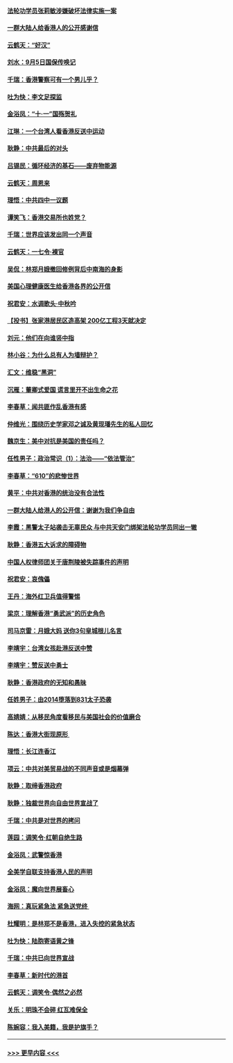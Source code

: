#### [法轮功学员张莉敏涉嫌破坏法律实施一案](../pages/nsc993/n11517600.md?t=09130333) 
#### [一群大陆人给香港人的公开感谢信](../pages/nsc993/n11514797.md?t=09130333) 
#### [云鹤天：“好汉”](../pages/nsc993/n11513536.md?t=09130333) 
#### [刘水：9月5日国保传唤记](../pages/nsc993/n11513460.md?t=09130333) 
#### [千瑞：香港警察可有一个男儿乎？](../pages/nsc993/n11513109.md?t=09130333) 
#### [吐为快：李文足探监](../pages/nsc993/n11509622.md?t=09130333) 
#### [金浴凤：“十‧一”国殇贺礼](../pages/nsc993/n11509593.md?t=09130333) 
#### [江琳：一个台湾人看香港反送中运动](../pages/nsc993/n11509211.md?t=09130333) 
#### [耿静：中共最后的对头](../pages/nsc993/n11508308.md?t=09130333) 
#### [吕锡民：循环经济的基石——废弃物能源](../pages/nsc993/n11508212.md?t=09130333) 
#### [云鹤天：周恩来](../pages/nsc993/n11508055.md?t=09130333) 
#### [理悟：中共四中一议题](../pages/nsc993/n11507782.md?t=09130333) 
#### [谭笑飞：香港交易所也姓党？](../pages/nsc993/n11507753.md?t=09130333) 
#### [千瑞：世界应该发出同一个声音](../pages/nsc993/n11507290.md?t=09130333) 
#### [云鹤天：一七令‧裸官](../pages/nsc993/n11507177.md?t=09130333) 
#### [吴侃：林郑月娥撤回修例背后中南海的身影](../pages/nsc993/n11506876.md?t=09130333) 
#### [美国心理健康医生给香港各界的公开信](../pages/nsc993/n11506809.md?t=09130333) 
#### [祝君安：水调歌头‧中秋吟](../pages/nsc993/n11506758.md?t=09130333) 
#### [【投书】张家港居民区造高架 200亿工程3天就决定](../pages/nsc993/n11506682.md?t=09130333) 
#### [刘元：他们在向谁竖中指](../pages/nsc993/n11505384.md?t=09130333) 
#### [林小谷：为什么总有人为墙辩护？](../pages/nsc993/n11505226.md?t=09130333) 
#### [汇文：维稳“黑洞”](../pages/nsc993/n11504347.md?t=09130333) 
#### [沉雁：董卿式爱国 谎言里开不出生命之花](../pages/nsc993/n11503215.md?t=09130333) 
#### [李春草：闻共匪作乱香港有感](../pages/nsc993/n11503072.md?t=09130333) 
#### [仲维光：围绕历史学家邓之诚及黄现璠先生的私人回忆](../pages/nsc993/n11501330.md?t=09130333) 
#### [魏京生：美中对抗是美国的责任吗？](../pages/nsc993/n11500723.md?t=09130333) 
#### [任性男子：政治常识（1）：法治——“依法管治”](../pages/nsc993/n11500791.md?t=09130333) 
#### [李春草：“610”的悲惨世界](../pages/nsc993/n11501141.md?t=09130333) 
#### [黄平：中共对香港的统治没有合法性](../pages/nsc993/n11499473.md?t=09130333) 
#### [一群大陆人给港人的公开信：谢谢为我们争自由](../pages/nsc993/n11500402.md?t=09130333) 
#### [李霞：黑警太子站袭击无辜民众 与中共天安门绑架法轮功学员同出一辙](../pages/nsc993/n11499805.md?t=09130333) 
#### [耿静：香港五大诉求的障碍物](../pages/nsc993/n11497578.md?t=09130333) 
#### [中国人权律师团关于唐荆陵被失踪事件的声明](../pages/nsc993/n11500014.md?t=09130333) 
#### [祝君安：哀傀儡](../pages/nsc993/n11499776.md?t=09130333) 
#### [王丹：海外红卫兵值得警惕](../pages/nsc993/n11498138.md?t=09130333) 
#### [梁京：理解香港“勇武派”的历史角色](../pages/nsc993/n11498006.md?t=09130333) 
#### [司马京雷：月娥大妈  送你3句皇城根儿名言](../pages/nsc993/n11497885.md?t=09130333) 
#### [李靖宇：台湾女孩赴港反送中赞](../pages/nsc993/n11497721.md?t=09130333) 
#### [李靖宇：赞反送中勇士](../pages/nsc993/n11497452.md?t=09130333) 
#### [耿静：香港政府的无知和愚昧](../pages/nsc993/n11494238.md?t=09130333) 
#### [任姓男子：由2014堕落到831太子恐袭](../pages/nsc993/n11496683.md?t=09130333) 
#### [高婧婧：从移民角度看移民与美国社会的价值磨合](../pages/nsc993/n11495757.md?t=09130333) 
#### [陈达：香港大街现原形 ](../pages/nsc993/n11495441.md?t=09130333) 
#### [理悟：长江连香江](../pages/nsc993/n11495377.md?t=09130333) 
#### [项云：中共对美贸易战的不同声音或是烟幕弹](../pages/nsc993/n11494929.md?t=09130333) 
#### [耿静：取缔香港政府](../pages/nsc993/n11494218.md?t=09130333) 
#### [耿静：独裁世界向自由世界宣战了](../pages/nsc993/n11494190.md?t=09130333) 
#### [千瑞：中共是对世界的拷问](../pages/nsc993/n11493021.md?t=09130333) 
#### [莲园：调笑令‧红朝自绝生路](../pages/nsc993/n11493011.md?t=09130333) 
#### [金浴凤：武警惊香港](../pages/nsc993/n11492994.md?t=09130333) 
#### [全美学自联支持香港人民的声明](../pages/nsc993/n11492630.md?t=09130333) 
#### [金浴凤：魔向世界展畜心](../pages/nsc993/n11492599.md?t=09130333) 
#### [海网：真玩紧急法 紧急送党终 ](../pages/nsc993/n11492535.md?t=09130333) 
#### [杜耀明：是林郑不是香港，进入失控的紧急状态](../pages/nsc993/n11491420.md?t=09130333) 
#### [吐为快：陆胞寄语黄之锋](../pages/nsc993/n11491117.md?t=09130333) 
#### [千瑞：中共已向世界宣战](../pages/nsc993/n11490123.md?t=09130333) 
#### [李春草：新时代的港首](../pages/nsc993/n11489864.md?t=09130333) 
#### [云鹤天：调笑令·偶然之必然](../pages/nsc993/n11489701.md?t=09130333) 
#### [关乐：明珠不会碎 红瓦难保全](../pages/nsc993/n11489647.md?t=09130333) 
#### [陈婉容：我入美籍，我是护旗手？](../pages/nsc993/n11487908.md?t=09130333) 

----
#### [ >>> 更早内容 <<< ](../indexes/nsc993-earlier.md)
